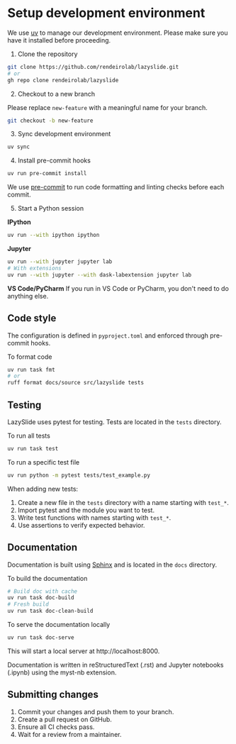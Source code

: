 # Setup development environment

We use [uv](https://docs.astral.sh/uv/) to manage our development environment.
Please make sure you have it installed before proceeding.

1. Clone the repository

```bash
git clone https://github.com/rendeirolab/lazyslide.git
# or
gh repo clone rendeirolab/lazyslide
```

2. Checkout to a new branch

Please replace `new-feature` with a meaningful name for your branch.

```bash
git checkout -b new-feature
```

3. Sync development environment

```bash
uv sync
```

4. Install pre-commit hooks

```bash
uv run pre-commit install
```

We use [pre-commit](https://pre-commit.com/) to run code formatting and linting checks before each commit.

5. Start a Python session

**IPython**
```bash
uv run --with ipython ipython
```

**Jupyter**
```bash
uv run --with jupyter jupyter lab
# With extensions
uv run --with jupyter --with dask-labextension jupyter lab
```

**VS Code/PyCharm**
If you run in VS Code or PyCharm, you don't need to do anything else.

## Code style

The configuration is defined in `pyproject.toml` and enforced through pre-commit hooks.

To format code

```bash
uv run task fmt
# or
ruff format docs/source src/lazyslide tests
```

## Testing

LazySlide uses pytest for testing. Tests are located in the `tests` directory.

To run all tests

```bash
uv run task test
```
To run a specific test file

```bash
uv run python -m pytest tests/test_example.py
```

When adding new tests:

1. Create a new file in the ``tests`` directory with a name starting with `test_*`.
2. Import pytest and the module you want to test.
3. Write test functions with names starting with `test_*`.
4. Use assertions to verify expected behavior.

## Documentation

Documentation is built using [Sphinx](https://www.sphinx-doc.org/en/master/) and is located in the ``docs`` directory.

To build the documentation

```bash
# Build doc with cache
uv run task doc-build
# Fresh build
uv run task doc-clean-build
```

To serve the documentation locally

```bash
uv run task doc-serve
```

This will start a local server at http://localhost:8000.

Documentation is written in reStructuredText (.rst) and Jupyter notebooks (.ipynb) using the myst-nb extension.

## Submitting changes

1. Commit your changes and push them to your branch.
2. Create a pull request on GitHub.
3. Ensure all CI checks pass.
4. Wait for a review from a maintainer.
